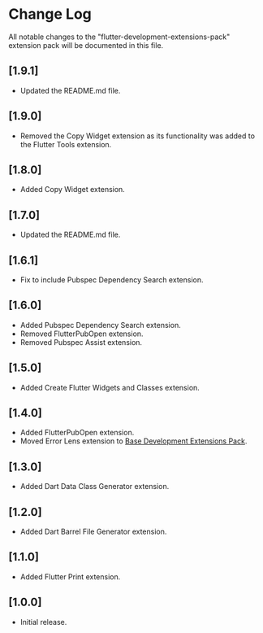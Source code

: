 # Change Log

All notable changes to the "flutter-development-extensions-pack" extension pack will be documented in this file.

## [1.9.1]

- Updated the README.md file.

## [1.9.0]

- Removed the Copy Widget extension as its functionality was added to the Flutter Tools extension.

## [1.8.0]

- Added Copy Widget extension.

## [1.7.0]

- Updated the README.md file.

## [1.6.1]

- Fix to include Pubspec Dependency Search extension.

## [1.6.0]

- Added Pubspec Dependency Search extension.
- Removed FlutterPubOpen extension.
- Removed Pubspec Assist extension.

## [1.5.0]

- Added Create Flutter Widgets and Classes extension.

## [1.4.0]

- Added FlutterPubOpen extension.
- Moved Error Lens extension to [Base Development Extensions Pack](https://marketplace.visualstudio.com/items?itemName=ricardo-emerson.base-development-extensions-pack).

## [1.3.0]

- Added Dart Data Class Generator extension.

## [1.2.0]

- Added Dart Barrel File Generator extension.

## [1.1.0]

- Added Flutter Print extension.

## [1.0.0]

- Initial release.
